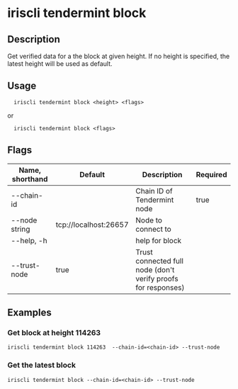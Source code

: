 # iriscli tendermint block

## Description

Get verified data for a the block at given height. If no height is specified, the latest height will be used as default.

## Usage

```
  iriscli tendermint block <height> <flags>
```
or 
```
  iriscli tendermint block <flags>
```

## Flags

| Name, shorthand | Default               |Description                                                    | Required |
| --------------- | --------------------- | ------------------------------------------------------------- | -------- |
| --chain-id      |                       | Chain ID of Tendermint node                                   | true     |
| --node string   | tcp://localhost:26657 | Node to connect to                                            |          |                                 
| --help, -h      |                       | help for block                                                |          |
| --trust-node    | true                  | Trust connected full node (don't verify proofs for responses) |          |

## Examples

### Get block at height 114263

```shell
iriscli tendermint block 114263  --chain-id=<chain-id> --trust-node
```

### Get the latest block

```shell
iriscli tendermint block --chain-id=<chain-id> --trust-node
```








